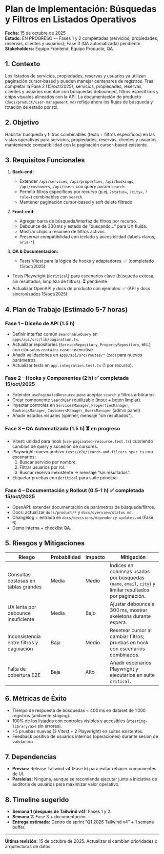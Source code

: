 # Plan de Implementación: Búsquedas y Filtros en Listados Operativos

**Fecha:** 15 de octubre de 2025  
**Estado:** EN PROGRESO — Fases 1 y 2 completadas (servicios, propiedades, reservas, clientes y usuarios); Fase 3 (QA automatizada) pendiente.  
**Stakeholders:** Equipo Frontend, Equipo Producto, QA

## 1. Contexto

Los listados de servicios, propiedades, reservas y usuarios ya utilizan paginación cursor-based y pueden manejar centenares de registros. Tras completar la Fase 2 (15/oct/2025), servicios, propiedades, reservas, clientes y usuarios cuentan con búsquedas debounced, filtros específicos y chips visuales alineados con la API. La documentación de producto (`docs/product/user-management.md`) refleja ahora los flujos de búsqueda y rotación de estado por rol.

## 2. Objetivo

Habilitar búsqueda y filtros combinables (texto + filtros específicos) en las vistas operativas para servicios, propiedades, reservas, clientes y usuarios, manteniendo compatibilidad con la paginación cursor-based existente.

## 3. Requisitos Funcionales

1. **Back-end:**
   - Extender `/api/services`, `/api/properties`, `/api/bookings`, `/api/customers`, `/api/users` con query param `search`.
   - Permitir filtros específicos por recurso (p.ej. `?status=`, `?city=`, `?role=`) combinables con `search`.
   - Mantener paginación cursor-based y soft delete filtrado.

2. **Front-end:**
   - Agregar barra de búsqueda/interfaz de filtros por recurso.
   - Debounce de 300 ms y estado de “buscando…” para UX fluida.
   - Mostrar chips o resumen de filtros activos.
   - Preservar compatibilidad con teclado y accesibilidad (labels claros, `aria-*`).

3. **QA & Documentación:**
   - Tests Vitest para la lógica de hooks y adaptadores. ✅ (completado 15/oct/2025)

- Tests Playwright (`@critical`) para escenarios clave (búsqueda exitosa, sin resultados, limpieza de filtros). ⏳ pendiente
- Actualizar OpenAPI y docs de producto con ejemplos. ✅ (API y docs sincronizados 15/oct/2025)

## 4. Plan de Trabajo (Estimado 5-7 horas)

### Fase 1 – Diseño de API (1.5 h)

- Definir interfaz común `SearchableQuery` en `apps/api/src/lib/pagination.ts`.
- Actualizar repositories (`ServiceRepository`, `PropertyRepository`, etc.) con cláusulas `contains` case-insensitive.
- Añadir validaciones en `apps/api/src/routes/*` (`zod`) para nuevos parámetros.
- Actualizar tests en `app.integration.test.ts` (1 por recurso).

### Fase 2 – Hooks y Componentes (2 h) ✅ completada 15/oct/2025

- Extender `usePaginatedResource` para aceptar `search` y filtros arbitrarios.
- Crear componente `SearchBar` reutilizable (input + botón limpiar).
- Inyectar controles en `ServicesManager`, `PropertiesManager`, `BookingsManager`, `CustomersManager`, `UsersManager` (admin panel).
- Añadir estados visuales (spinner, mensaje “sin resultados”).

### Fase 3 – QA Automatizada (1.5 h) ⏳ en progreso

- Vitest: unidad para hook (`use-paginated-resource.test.ts`) cubriendo cambios de query y sucesión de cursores.
- Playwright: nuevo archivo `tests/e2e/search-and-filters.spec.ts` con escenarios:
  1. Buscar servicio por nombre.
  2. Filtrar usuarios por rol.
  3. Buscar reserva inexistente → mensaje “sin resultados”.
- Etiquetar pruebas con `@critical` para suite principal.

### Fase 4 – Documentación y Rollout (0.5-1 h) ✅ completada 15/oct/2025

- OpenAPI: extender documentación de parámetros de búsqueda/filtros.
- Docs: actualizar `docs/product/*` y `docs/overview/status.md`.
- Changelog + entrada en `docs/decisions/dependency-updates.md` (Fase 6).
- Demo interna + checklist QA.

## 5. Riesgos y Mitigaciones

| Riesgo                                    | Probabilidad | Impacto | Mitigación                                                                                              |
| ----------------------------------------- | ------------ | ------- | ------------------------------------------------------------------------------------------------------- |
| Consultas costosas en tablas grandes      | Media        | Medio   | Índices en columnas usadas por búsquedas (`name`, `email`, `city`) y limitar resultados por paginación. |
| UX lenta por debounce insuficiente        | Media        | Bajo    | Ajustar debounce a 300 ms, mostrar skeletons durante espera.                                            |
| Inconsistencia entre filtros y paginación | Baja         | Medio   | Resetear cursor al cambiar filtros; pruebas en hook con escenarios combinados.                          |
| Falta de cobertura E2E                    | Baja         | Alto    | Añadir escenarios Playwright y ejecutarlos en suite `critical`.                                         |

## 6. Métricas de Éxito

- Tiempo de respuesta de búsquedas < 400 ms en dataset de 1 000 registros (ambiente staging).
- 100% de los listados con controles visibles y accesibles (`@testing-library/axe` sin errores).
- +5 pruebas nuevas (3 Vitest + 2 Playwright) en suites existentes.
- Feedback positivo de usuarios internos (operaciones) durante sesión de validación.

## 7. Dependencias

- **Previas:** Release Tailwind v4 (Fase 5) para evitar rehacer componentes de UI.
- **Paralelas:** Ninguna, aunque se recomienda ejecutar junto a iniciativa de auditoría de usuarios para maximizar valor operativo.

## 8. Timeline sugerido

- **Semana 1 (después de Tailwind v4):** Fases 1 y 2.
- **Semana 2:** Fase 3 + documentación.
- **Entrega estimada:** Dentro de sprint “Q1 2026 Tailwind v4” + 1 semana buffer.

---

**Última revisión:** 15 de octubre de 2025. Actualizar si cambian prioridades o arquitecturas de datos.
